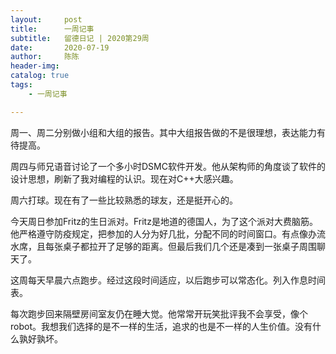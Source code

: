 ```yaml
---
layout:     post
title:      一周记事
subtitle:   留德日记 | 2020第29周
date:       2020-07-19
author:     陈陈
header-img: 
catalog: true
tags:
    - 一周记事

---
```


周一、周二分别做小组和大组的报告。其中大组报告做的不是很理想，表达能力有待提高。

周四与师兄语音讨论了一个多小时DSMC软件开发。他从架构师的角度谈了软件的设计思想，刷新了我对编程的认识。现在对C++大感兴趣。

周六打球。现在有了一些比较熟悉的球友，还是挺开心的。

今天周日参加Fritz的生日派对。Fritz是地道的德国人，为了这个派对大费脑筋。他严格遵守防疫规定，把参加的人分为好几批，分配不同的时间窗口。有点像办流水席，且每张桌子都拉开了足够的距离。但最后我们几个还是凑到一张桌子周围聊天了。

这周每天早晨六点跑步。经过这段时间适应，以后跑步可以常态化。列入作息时间表。

每次跑步回来隔壁房间室友仍在睡大觉。他常常开玩笑批评我不会享受，像个robot。我想我们选择的是不一样的生活，追求的也是不一样的人生价值。没有什么孰好孰坏。













